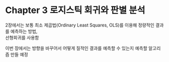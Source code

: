 # Chapter 3 로지스틱 회귀와 판별 분석

2장에서는 보통 최소 제곱법(Ordinary Least Squares, OLS)를 이용해 정량적인 결과를 예측하는 방법, <br>선형회귀를 사용함

이번 장에서는 방향을 바꾸어서 어떻게 질적인 결과를 예측할 수 있는지 예측할 알고리즘 만들 예정
